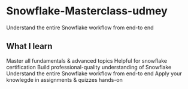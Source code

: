# Snowflake-Masterclass-udmey
Understand the entire Snowflake workflow from end-to end

## What I learn
Master all fundamentals & advanced topics
Helpful for snowflake certification
Build professional-quality understanding of Snowflake
Understand the entire Snowflake workflow from end-to end
Apply your knowlegde in assignments & quizzes hands-on
